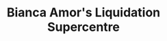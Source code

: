 ---
title: "Bianca Amor's Liquidation Supercentre"
url: /kamloops/bianca-amors-liquidation-supercentre/
shop: shop
---